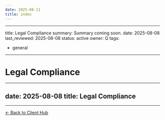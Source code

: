```yaml
---
date: 2025-08-11
title: index
---
```

---
title: Legal Compliance
summary: Summary coming soon.
date: 2025-08-08
last_reviewed: 2025-08-08
status: active
owner: Q
tags:
- general
---
# Legal Compliance

---
date: 2025-08-08
title: Legal Compliance
---

---
[← Back to Client Hub](https://www.builtbyrays.com/Client-Vault/portal)
